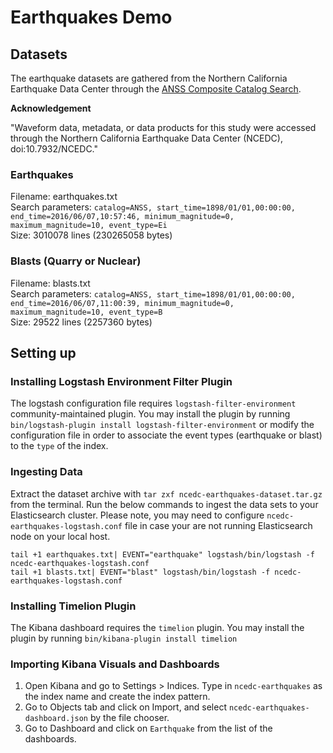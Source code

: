 # Earthquakes Demo

## Datasets

The earthquake datasets are gathered from the Northern California Earthquake Data Center through the [ANSS Composite Catalog Search](http://www.ncedc.org/anss/catalog-search.html).

**Acknowledgement**

"Waveform data, metadata, or data products for this study were accessed through the Northern California Earthquake Data Center (NCEDC), doi:10.7932/NCEDC."

### Earthquakes

Filename: earthquakes.txt  
Search parameters: `catalog=ANSS, start_time=1898/01/01,00:00:00, end_time=2016/06/07,10:57:46, minimum_magnitude=0, maximum_magnitude=10, event_type=Ei`  
Size: 3010078 lines (230265058 bytes)

### Blasts (Quarry or Nuclear)

Filename: blasts.txt  
Search parameters: `catalog=ANSS, start_time=1898/01/01,00:00:00, end_time=2016/06/07,11:00:39, minimum_magnitude=0, maximum_magnitude=10, event_type=B`  
Size:  29522 lines (2257360 bytes)

## Setting up

### Installing Logstash Environment Filter Plugin

The logstash configuration file requires `logstash-filter-environment` community-maintained plugin. You may install the plugin by running `bin/logstash-plugin install logstash-filter-environment` or modify the configuration file in order to associate the event types (earthquake or blast) to the `type` of the index.

### Ingesting Data

Extract the dataset archive with `tar zxf ncedc-earthquakes-dataset.tar.gz` from the terminal. Run the below commands to ingest the data sets to your Elasticsearch cluster. Please note, you may need to configure `ncedc-earthquakes-logstash.conf` file in case your are not running Elasticsearch node on your local host.

```
tail +1 earthquakes.txt| EVENT="earthquake" logstash/bin/logstash -f ncedc-earthquakes-logstash.conf
tail +1 blasts.txt| EVENT="blast" logstash/bin/logstash -f ncedc-earthquakes-logstash.conf
```

### Installing Timelion Plugin

The Kibana dashboard requires the `timelion` plugin. You may install the plugin by running `bin/kibana-plugin install timelion`

### Importing Kibana Visuals and Dashboards

1. Open Kibana and go to Settings > Indices. Type in `ncedc-earthquakes` as the index name and create the index pattern.
2. Go to Objects tab and click on Import, and select `ncedc-earthquakes-dashboard.json` by the file chooser.
3. Go to Dashboard and click on `Earthquake` from the list of the dashboards.

